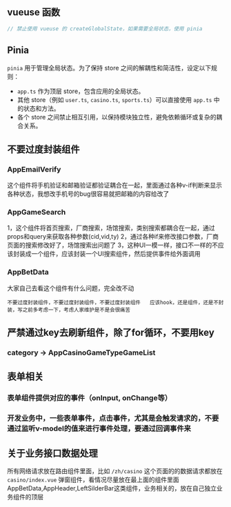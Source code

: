 
## vueuse 函数
```js
// 禁止使用 vueuse 的 createGlobalState，如果需要全局状态，使用 pinia
```

## Pinia
`pinia` 用于管理全局状态。为了保持 store 之间的解耦性和简洁性，设定以下规则：
- `app.ts` 作为顶层 store，包含应用的全局状态。
- 其他 store（例如 `user.ts`, `casino.ts`, `sports.ts`）可以直接使用 `app.ts` 中的状态和方法。
- 各个 store 之间禁止相互引用，以保持模块独立性，避免依赖循环或复杂的耦合关系。


## 不要过度封装组件
### AppEmailVerify
这个组件将手机验证和邮箱验证都验证耦合在一起，里面通过各种v-if判断来显示各种状态，我想改手机号的bug很容易就把邮箱的内容给改了

### AppGameSearch
1，这个组件将首页搜索，厂商搜索，场馆搜索，类别搜索都耦合在一起，通过props和query来获取各种参数(cid,vid,ty)
2，通过各种if来修改接口参数，厂商页面的搜索修改好了，场馆搜索出问题了
3，这种UI一模一样，接口不一样的不应该封装成一个组件，应该封装一个UI搜索组件，然后提供事件给外面调用

### AppBetData
大家自己去看这个组件有什么问题，完全改不动


`不要过度封装组件，不要过度封装组件，不要过度封装组件   应该hook，还是组件，还是不封装，写之前多考虑一下，考虑人家维护是不是会很痛苦`


## 严禁通过key去刷新组件，除了for循环，不要用key
### category -> AppCasinoGameTypeGameList


## 表单相关
### 表单组件提供对应的事件（onInput, onChange等）
### 开发业务中，一些表单事件，点击事件，尤其是会触发请求的，不要通过监听v-model的值来进行事件处理，要通过回调事件来


## 关于业务接口数据处理
所有网络请求放在路由组件里面，比如 `/zh/casino` 这个页面的的数据请求都放在 `casino/index.vue`
弹窗组件，看情况尽量放在最上面的组件里面
AppBetData,AppHeader,LeftSilderBar这类组件，业务相关的，放在自己独立业务组件的顶层
